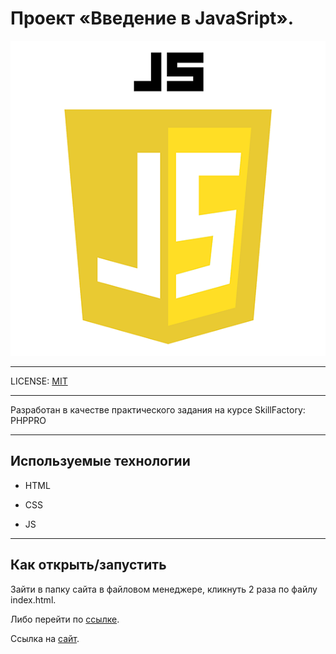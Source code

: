 # Проект «Введение в JavaSript».

![JSlogo](./images/JSlogo.png)

---

LICENSE: [MIT](./license.md)

---

Разработан в качестве практического задания на курсе SkillFactory: PHPPRO

---

## Используемые технологии

* HTML

* CSS

* JS

---

## Как открыть/запустить

Зайти в папку сайта в файловом менеджере, кликнуть 2 раза по файлу index.html.

Либо перейти по [ссылке](./index.html).

Ссылка на [сайт]().